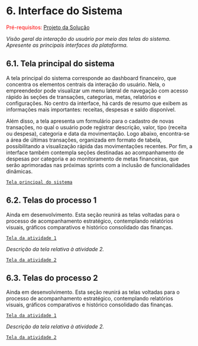 
# 6. Interface do Sistema

<span style="color:red">Pré-requisitos: <a href="4-Projeto-Solucao-SG"> Projeto da Solução</a></span>

_Visão geral da interação do usuário por meio das telas do sistema. Apresente as principais interfaces da plataforma._

## 6.1. Tela principal do sistema

A tela principal do sistema corresponde ao dashboard financeiro, que concentra os elementos centrais da interação do usuário. Nela, o empreendedor pode visualizar um menu lateral de navegação com acesso rápido às seções de transações, categorias, metas, relatórios e configurações. No centro da interface, há cards de resumo que exibem as informações mais importantes: receitas, despesas e saldo disponível.

Além disso, a tela apresenta um formulário para o cadastro de novas transações, no qual o usuário pode registrar descrição, valor, tipo (receita ou despesa), categoria e data da movimentação. Logo abaixo, encontra-se a área de últimas transações, organizada em formato de tabela, possibilitando a visualização rápida das movimentações recentes. Por fim, a interface também contempla seções destinadas ao acompanhamento de despesas por categoria e ao monitoramento de metas financeiras, que serão aprimoradas nas próximas sprints com a inclusão de funcionalidades dinâmicas.

[`Tela principal do sistema`](images/)


## 6.2. Telas do processo 1

Ainda em desenvolvimento. Esta seção reunirá as telas voltadas para o processo de acompanhamento estratégico, contemplando relatórios visuais, gráficos comparativos e histórico consolidado das finanças.

[`Tela da atividade 1`](images/)

_Descrição da tela relativa à atividade 2._

[`Tela da atividade 2`](images/)


## 6.3. Telas do processo 2

Ainda em desenvolvimento. Esta seção reunirá as telas voltadas para o processo de acompanhamento estratégico, contemplando relatórios visuais, gráficos comparativos e histórico consolidado das finanças.

[`Tela da atividade 1`](images/)

_Descrição da tela relativa à atividade 2._

[`Tela da atividade 2`](images/)
